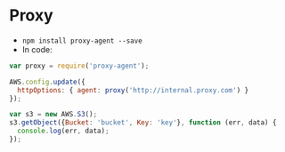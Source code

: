 # Proxy

* `npm install proxy-agent --save`
* In code:
```JavaScript
var proxy = require('proxy-agent');

AWS.config.update({
  httpOptions: { agent: proxy('http://internal.proxy.com') }
});

var s3 = new AWS.S3();
s3.getObject({Bucket: 'bucket', Key: 'key'}, function (err, data) {
  console.log(err, data);
});
```
